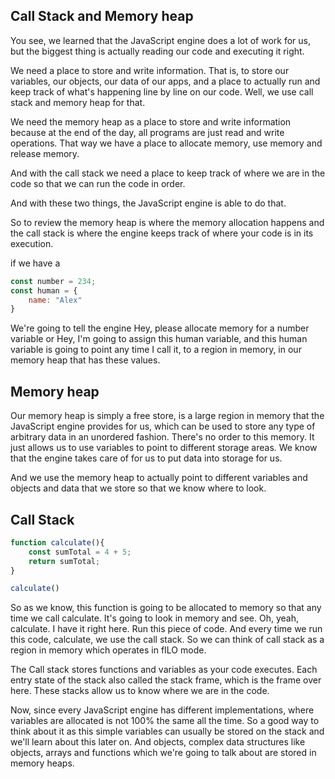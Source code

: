 ## Call Stack and Memory heap

You see, we learned that the JavaScript engine does a lot of work for us, but the biggest thing is actually reading our code and executing it right.

We need a place to store and write information.
That is, to store our variables, our objects, our data of our apps, and a place to actually run and keep track of what's happening line by line on our code.
Well, we use call stack and memory heap for that.

We need the memory heap as a place to store and write information because at the end of the day, all programs are just read and write operations.
That way we have a place to allocate memory, use memory and release memory.

And with the call stack we need a place to keep track of where we are in the code so that we can run the code in order.

And with these two things, the JavaScript engine is able to do that.

So to review the memory heap is where the memory allocation happens and the call stack is where the engine
keeps track of where your code is in its execution.

if we have a 

```js
const number = 234;
const human = {
    name: "Alex"
}
```

We're going to tell the engine Hey, please allocate memory for a number variable or Hey, I'm going to assign this human variable, and this human variable is going to point any time I call it, to a region in memory, in our memory heap that has these values.


## Memory heap

Our memory heap is simply a free store, is a large region in memory that the JavaScript engine provides for us, which can be used to store any type of arbitrary data in an unordered fashion.
There's no order to this memory.
It just allows us to use variables to point to different storage areas.
We know that the engine takes care of for us to put data into storage for us.

And we use the memory heap to actually point to different variables and objects and data that we store so that we know where to look.

## Call Stack

```js
function calculate(){
    const sumTotal = 4 + 5;
    return sumTotal;
}

calculate()
```

So as we know, this function is going to be allocated to memory so that any time we call calculate.
It's going to look in memory and see. Oh, yeah, calculate. I have it right here. Run this piece of code.
And every time we run this code, calculate, we use the call stack. 
So we can think of call stack as a region in memory which operates in fILO mode.

The Call stack stores functions and variables as your code executes. Each entry state of the stack also called the stack frame, which is the frame over here. These stacks allow us to know where we are in the code.


Now, since every JavaScript engine has different implementations, where variables are allocated is not 100% the same all the time.
So a good way to think about it as this simple variables can usually be stored on the stack and we'll learn about this later on.
And objects, complex data structures like objects, arrays and functions which we're going to talk about are stored in memory heaps.
